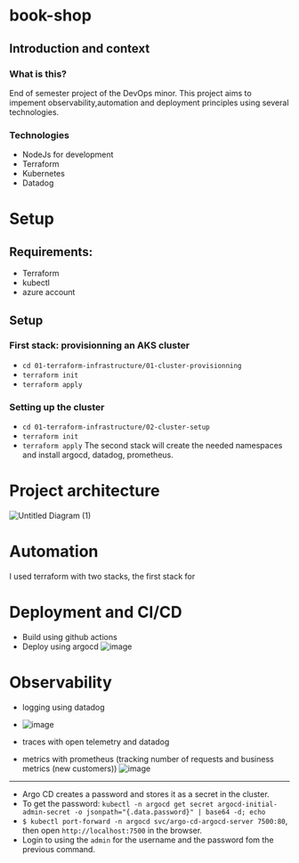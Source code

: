 # book-shop

## Introduction and context
### What is this?
End of semester project of the DevOps minor.
This project aims to impement observability,automation and deployment principles using several technologies.
### Technologies
* NodeJs for development
* Terraform 
* Kubernetes 
* Datadog 


# Setup
## Requirements:
 * Terraform 
 * kubectl 
 * azure account
## Setup 

### First stack: provisionning an AKS cluster
* `cd 01-terraform-infrastructure/01-cluster-provisionning`
* `terraform init`
* `terraform apply`

### Setting up the cluster
* `cd 01-terraform-infrastructure/02-cluster-setup`
* `terraform init`
* `terraform apply`
The second stack will create the needed namespaces and install argocd, datadog, prometheus.

# Project architecture 
![Untitled Diagram (1)](https://user-images.githubusercontent.com/53778545/212965790-2a988703-b14c-4953-8131-f020b8955ba8.jpg)


# Automation
I used terraform with two stacks, the first stack for 


# Deployment and CI/CD
* Build using github actions
* Deploy using argocd
![image](https://user-images.githubusercontent.com/53778545/212965929-57d5fa73-7205-47b4-ad6a-181f91ea6f14.png)


# Observability
* logging using datadog
* ![image](https://user-images.githubusercontent.com/53778545/212966766-3db2123b-123b-4553-b20e-a8937801e051.png)

* traces with open telemetry and datadog
* metrics with prometheus (tracking number of requests and business metrics (new customers))
![image](https://user-images.githubusercontent.com/53778545/212967743-7d30b221-b0d7-4ad1-8f94-79adb24e2f03.png)




-------------------

* Argo CD creates a password and stores it as a secret in the cluster.
* To get the password: `kubectl -n argocd get secret argocd-initial-admin-secret -o jsonpath="{.data.password}" | base64 -d; echo`
* `$ kubectl port-forward -n argocd svc/argo-cd-argocd-server 7500:80`, then open `http://localhost:7500` in the browser.
* Login to using the `admin` for the username and the password fom the previous command.



